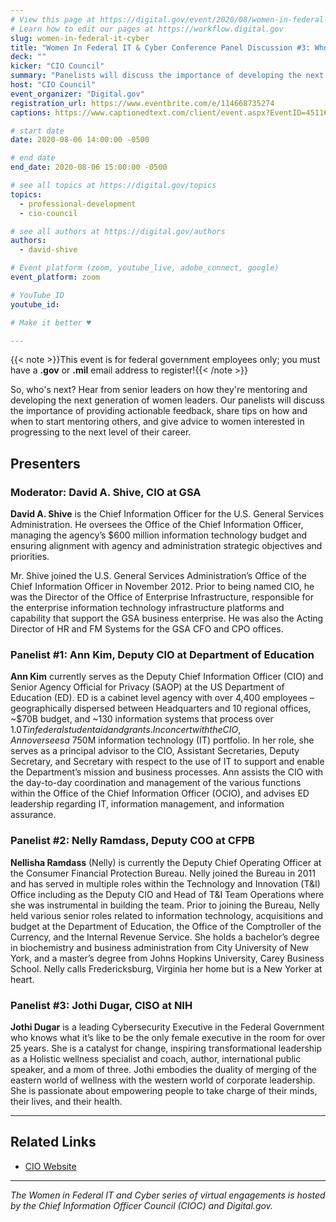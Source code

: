 ```yaml
---
# View this page at https://digital.gov/event/2020/08/women-in-federal-it-cyber
# Learn how to edit our pages at https://workflow.digital.gov
slug: women-in-federal-it-cyber
title: "Women In Federal IT & Cyber Conference Panel Discussion #3: Who’s Next?"
deck: ""
kicker: "CIO Council"
summary: "Panelists will discuss the importance of developing the next generation of women leaders in IT and in the Federal government. "
host: "CIO Council"
event_organizer: "Digital.gov"
registration_url: https://www.eventbrite.com/e/114668735274
captions: https://www.captionedtext.com/client/event.aspx?EventID=4511657&CustomerID=321

# start date
date: 2020-08-06 14:00:00 -0500

# end date
end_date: 2020-08-06 15:00:00 -0500

# see all topics at https://digital.gov/topics
topics: 
  - professional-development
  - cio-council

# see all authors at https://digital.gov/authors
authors: 
  - david-shive

# Event platform (zoom, youtube_live, adobe_connect, google)
event_platform: zoom

# YouTube ID
youtube_id: 

# Make it better ♥

---
```


{{< note >}}This event is for federal government employees only; you must have a **.gov** or **.mil** email address to register!{{< /note >}}

So, who's next? Hear from senior leaders on how they're mentoring and developing the next generation of women leaders. Our panelists will discuss the importance of providing actionable feedback, share tips on how and when to start mentoring others, and give advice to women interested in progressing to the next level of their career.

## Presenters

### Moderator: David A. Shive, CIO at GSA

**David A. Shive** is the Chief Information Officer for the U.S. General Services Administration. He oversees the Office of the Chief Information Officer, managing the agency’s $600 million information technology budget and ensuring alignment with agency and administration strategic objectives and priorities.

Mr. Shive joined the U.S. General Services Administration’s Office of the Chief Information Officer in November 2012. Prior to being named CIO, he was the Director of the Office of Enterprise Infrastructure, responsible for the enterprise information technology infrastructure platforms and capability that support the GSA business enterprise. He was also the Acting Director of HR and FM Systems for the GSA CFO and CPO offices.

### Panelist #1: Ann Kim, Deputy CIO at Department of Education

**Ann Kim** currently serves as the Deputy Chief Information Officer (CIO) and Senior Agency Official for Privacy (SAOP) at the US Department of Education (ED). ED is a cabinet level agency with over 4,400 employees – geographically dispersed between Headquarters and 10 regional offices, ~$70B budget, and ~130 information systems that process over $1.0T in federal student aid and grants. In concert with the CIO, Ann oversees a ~$750M information technology (IT) portfolio. In her role, she serves as a principal advisor to the CIO, Assistant Secretaries, Deputy Secretary, and Secretary with respect to the use of IT to support and enable the Department’s mission and business processes. Ann assists the CIO with the day-to-day coordination and management of the various functions within the Office of the Chief Information Officer (OCIO), and advises ED leadership regarding IT, information management, and information assurance.

### Panelist #2: Nelly Ramdass, Deputy COO at CFPB

**Nellisha Ramdass** (Nelly) is currently the Deputy Chief Operating Officer at the Consumer Financial Protection Bureau. Nelly joined the Bureau in 2011 and has served in multiple roles within the Technology and Innovation (T&I) Office including as the Deputy CIO and Head of T&I Team Operations where she was instrumental in building the team. Prior to joining the Bureau, Nelly held various senior roles related to information technology, acquisitions and budget at the Department of Education, the Office of the Comptroller of the Currency, and the Internal Revenue Service. She holds a bachelor’s degree in biochemistry and business administration from City University of New York, and a master’s degree from Johns Hopkins University, Carey Business School. Nelly calls Fredericksburg, Virginia her home but is a New Yorker at heart.

### Panelist #3: Jothi Dugar, CISO at NIH

**Jothi Dugar** is a leading Cybersecurity Executive in the Federal Government who knows what it’s like to be the only female executive in the room for over 25 years. She is a catalyst for change, inspiring transformational leadership as a Holistic wellness specialist and coach, author, international public speaker, and a mom of three. Jothi embodies the duality of merging of the eastern world of wellness with the western world of corporate leadership. She is passionate about empowering people to take charge of their minds, their lives, and their health.

---

## Related Links

 - [CIO Website](https://www.cio.gov/)

---

_The Women in Federal IT and Cyber series of virtual engagements is hosted by the Chief Information Officer Council (CIOC) and Digital.gov._
